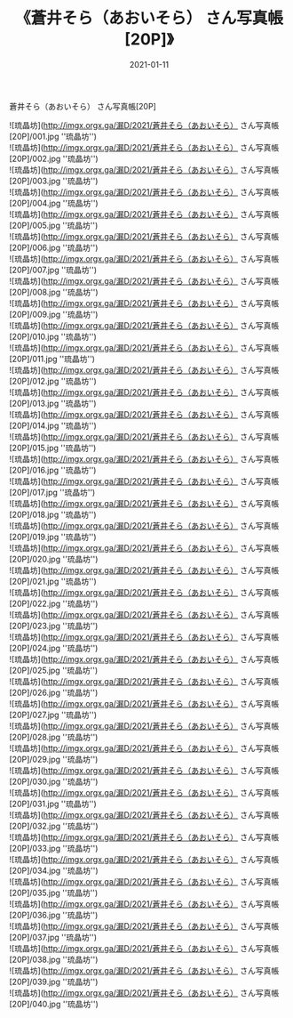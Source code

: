 ﻿---
layout: post
title:  《蒼井そら（あおいそら） さん写真帳[20P]》
date:   2021-01-11
img: imgx.orgx.ga/漏D/2021/蒼井そら（あおいそら） さん写真帳[20P]/000.jpg
categories: [美女, 性感, 泳衣]
---

蒼井そら（あおいそら） さん写真帳[20P]

![琉晶坊](http://imgx.orgx.ga/漏D/2021/蒼井そら（あおいそら） さん写真帳[20P]/001.jpg ''琉晶坊'') <br>
![琉晶坊](http://imgx.orgx.ga/漏D/2021/蒼井そら（あおいそら） さん写真帳[20P]/002.jpg ''琉晶坊'') <br>
![琉晶坊](http://imgx.orgx.ga/漏D/2021/蒼井そら（あおいそら） さん写真帳[20P]/003.jpg ''琉晶坊'') <br>
![琉晶坊](http://imgx.orgx.ga/漏D/2021/蒼井そら（あおいそら） さん写真帳[20P]/004.jpg ''琉晶坊'') <br>
![琉晶坊](http://imgx.orgx.ga/漏D/2021/蒼井そら（あおいそら） さん写真帳[20P]/005.jpg ''琉晶坊'') <br>
![琉晶坊](http://imgx.orgx.ga/漏D/2021/蒼井そら（あおいそら） さん写真帳[20P]/006.jpg ''琉晶坊'') <br>
![琉晶坊](http://imgx.orgx.ga/漏D/2021/蒼井そら（あおいそら） さん写真帳[20P]/007.jpg ''琉晶坊'') <br>
![琉晶坊](http://imgx.orgx.ga/漏D/2021/蒼井そら（あおいそら） さん写真帳[20P]/008.jpg ''琉晶坊'') <br>
![琉晶坊](http://imgx.orgx.ga/漏D/2021/蒼井そら（あおいそら） さん写真帳[20P]/009.jpg ''琉晶坊'') <br>
![琉晶坊](http://imgx.orgx.ga/漏D/2021/蒼井そら（あおいそら） さん写真帳[20P]/010.jpg ''琉晶坊'') <br>
![琉晶坊](http://imgx.orgx.ga/漏D/2021/蒼井そら（あおいそら） さん写真帳[20P]/011.jpg ''琉晶坊'') <br>
![琉晶坊](http://imgx.orgx.ga/漏D/2021/蒼井そら（あおいそら） さん写真帳[20P]/012.jpg ''琉晶坊'') <br>
![琉晶坊](http://imgx.orgx.ga/漏D/2021/蒼井そら（あおいそら） さん写真帳[20P]/013.jpg ''琉晶坊'') <br>
![琉晶坊](http://imgx.orgx.ga/漏D/2021/蒼井そら（あおいそら） さん写真帳[20P]/014.jpg ''琉晶坊'') <br>
![琉晶坊](http://imgx.orgx.ga/漏D/2021/蒼井そら（あおいそら） さん写真帳[20P]/015.jpg ''琉晶坊'') <br>
![琉晶坊](http://imgx.orgx.ga/漏D/2021/蒼井そら（あおいそら） さん写真帳[20P]/016.jpg ''琉晶坊'') <br>
![琉晶坊](http://imgx.orgx.ga/漏D/2021/蒼井そら（あおいそら） さん写真帳[20P]/017.jpg ''琉晶坊'') <br>
![琉晶坊](http://imgx.orgx.ga/漏D/2021/蒼井そら（あおいそら） さん写真帳[20P]/018.jpg ''琉晶坊'') <br>
![琉晶坊](http://imgx.orgx.ga/漏D/2021/蒼井そら（あおいそら） さん写真帳[20P]/019.jpg ''琉晶坊'') <br>
![琉晶坊](http://imgx.orgx.ga/漏D/2021/蒼井そら（あおいそら） さん写真帳[20P]/020.jpg ''琉晶坊'') <br>
![琉晶坊](http://imgx.orgx.ga/漏D/2021/蒼井そら（あおいそら） さん写真帳[20P]/021.jpg ''琉晶坊'') <br>
![琉晶坊](http://imgx.orgx.ga/漏D/2021/蒼井そら（あおいそら） さん写真帳[20P]/022.jpg ''琉晶坊'') <br>
![琉晶坊](http://imgx.orgx.ga/漏D/2021/蒼井そら（あおいそら） さん写真帳[20P]/023.jpg ''琉晶坊'') <br>
![琉晶坊](http://imgx.orgx.ga/漏D/2021/蒼井そら（あおいそら） さん写真帳[20P]/024.jpg ''琉晶坊'') <br>
![琉晶坊](http://imgx.orgx.ga/漏D/2021/蒼井そら（あおいそら） さん写真帳[20P]/025.jpg ''琉晶坊'') <br>
![琉晶坊](http://imgx.orgx.ga/漏D/2021/蒼井そら（あおいそら） さん写真帳[20P]/026.jpg ''琉晶坊'') <br>
![琉晶坊](http://imgx.orgx.ga/漏D/2021/蒼井そら（あおいそら） さん写真帳[20P]/027.jpg ''琉晶坊'') <br>
![琉晶坊](http://imgx.orgx.ga/漏D/2021/蒼井そら（あおいそら） さん写真帳[20P]/028.jpg ''琉晶坊'') <br>
![琉晶坊](http://imgx.orgx.ga/漏D/2021/蒼井そら（あおいそら） さん写真帳[20P]/029.jpg ''琉晶坊'') <br>
![琉晶坊](http://imgx.orgx.ga/漏D/2021/蒼井そら（あおいそら） さん写真帳[20P]/030.jpg ''琉晶坊'') <br>
![琉晶坊](http://imgx.orgx.ga/漏D/2021/蒼井そら（あおいそら） さん写真帳[20P]/031.jpg ''琉晶坊'') <br>
![琉晶坊](http://imgx.orgx.ga/漏D/2021/蒼井そら（あおいそら） さん写真帳[20P]/032.jpg ''琉晶坊'') <br>
![琉晶坊](http://imgx.orgx.ga/漏D/2021/蒼井そら（あおいそら） さん写真帳[20P]/033.jpg ''琉晶坊'') <br>
![琉晶坊](http://imgx.orgx.ga/漏D/2021/蒼井そら（あおいそら） さん写真帳[20P]/034.jpg ''琉晶坊'') <br>
![琉晶坊](http://imgx.orgx.ga/漏D/2021/蒼井そら（あおいそら） さん写真帳[20P]/035.jpg ''琉晶坊'') <br>
![琉晶坊](http://imgx.orgx.ga/漏D/2021/蒼井そら（あおいそら） さん写真帳[20P]/036.jpg ''琉晶坊'') <br>
![琉晶坊](http://imgx.orgx.ga/漏D/2021/蒼井そら（あおいそら） さん写真帳[20P]/037.jpg ''琉晶坊'') <br>
![琉晶坊](http://imgx.orgx.ga/漏D/2021/蒼井そら（あおいそら） さん写真帳[20P]/038.jpg ''琉晶坊'') <br>
![琉晶坊](http://imgx.orgx.ga/漏D/2021/蒼井そら（あおいそら） さん写真帳[20P]/039.jpg ''琉晶坊'') <br>
![琉晶坊](http://imgx.orgx.ga/漏D/2021/蒼井そら（あおいそら） さん写真帳[20P]/040.jpg ''琉晶坊'') <br>